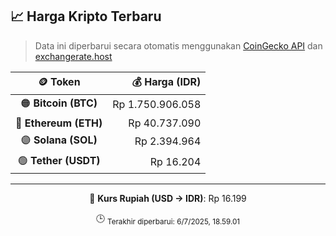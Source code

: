 

<!-- HARGA_KRIPTO -->
## 📈 Harga Kripto Terbaru

> Data ini diperbarui secara otomatis menggunakan [CoinGecko API](https://www.coingecko.com/) dan [exchangerate.host](https://exchangerate.host/)

<div align="center">

| 🪙 Token | 💰 Harga (IDR) |
|:------:|---------------:|
| 🟠 **Bitcoin (BTC)**   | Rp 1.750.906.058 |
| 🔵 **Ethereum (ETH)**  | Rp 40.737.090 |
| 🟣 **Solana (SOL)**    | Rp 2.394.964 |
| 🟢 **Tether (USDT)**   | Rp 16.204 |

---

💱 **Kurs Rupiah (USD → IDR)**: Rp 16.199

🕒 <sub>Terakhir diperbarui: 6/7/2025, 18.59.01</sub>

</div>
<!-- /HARGA_KRIPTO -->